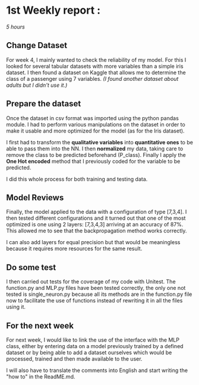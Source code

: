 # 1st Weekly report :
*5 hours*

## Change Dataset
For week 4, I mainly wanted to check the reliability of my model. For this I looked for several tabular datasets with more variables than a simple iris dataset.
I then found a dataset on Kaggle that allows me to determine the class of a passenger using 7 variables.
*(I found another dataset about adults but I didn't use it.)*

## Prepare the dataset
Once the dataset in csv format was imported using the python pandas module. I had to perform various manipulations on the dataset in order to make it usable and more optimized for the model (as for the Iris dataset).

I first had to transform the **qualitative variables** into **quantitative ones** to be able to pass them into the NN.
I then **normalized** my data, taking care to remove the class to be predicted beforehand (P_class).
Finally I apply the **One Hot encoded** method that I previously coded for the variable to be predicted.

I did this whole process for both training and testing data.

## Model Reviews
Finally, the model applied to the data with a configuration of type [7,3,4]. I then tested different configurations and it turned out that one of the most optimized is one using 2 layers: [7,3,4,3] arriving at an accuracy of 87%. This allowed me to see that the backpropagation method works correctly.

I can also add layers for equal precision but that would be meaningless because it requires more resources for the same result.

## Do some test
I then carried out tests for the coverage of my code with Unitest.
The function.py and MLP.py files have been tested correctly, the only one not tested is single_neuron.py because all its methods are in the function.py file now to facilitate the use of functions instead of rewriting it in all the files using it.

## For the next week 
For next week, I would like to link the use of the interface with the MLP class, either by entering data on a model previously trained by a defined dataset or by being able to add a dataset ourselves which would be processed, trained and then made available to the user.

I will also have to translate the comments into English and start writing the "how to" in the ReadME.md.